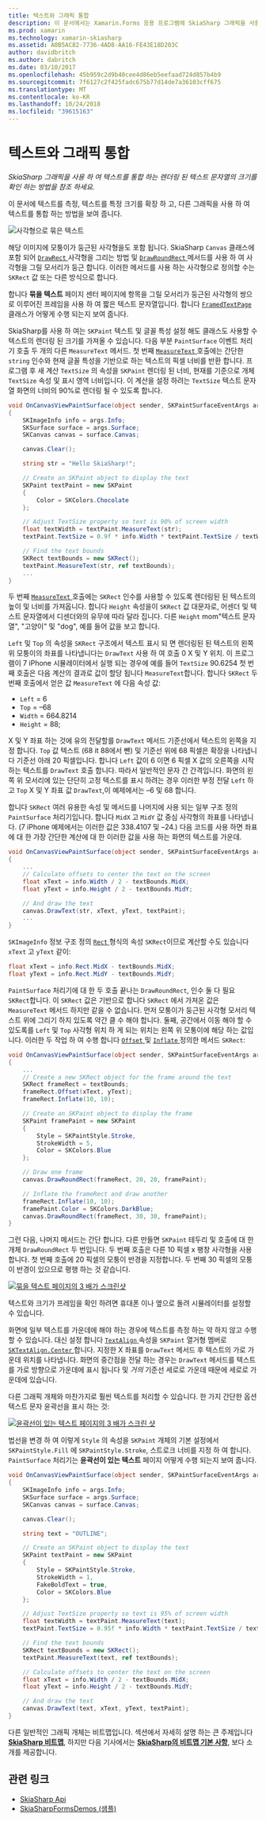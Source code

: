 ```yaml
---
title: 텍스트와 그래픽 통합
description: 이 문서에서는 Xamarin.Forms 응용 프로그램에 SkiaSharp 그래픽을 사용 하 여 텍스트를 통합 하는 렌더링 된 텍스트 문자열의 크기를 결정 하는 방법에 설명 하 고 샘플 코드를 사용 하 여이 보여 줍니다.
ms.prod: xamarin
ms.technology: xamarin-skiasharp
ms.assetid: A0B5AC82-7736-4AD8-AA16-FE43E18D203C
author: davidbritch
ms.author: dabritch
ms.date: 03/10/2017
ms.openlocfilehash: 45b959c2d9b40cee4d86eb5eefaad724d857b4b9
ms.sourcegitcommit: 7f6127c2f425fadc675b77d14de7a36103cff675
ms.translationtype: MT
ms.contentlocale: ko-KR
ms.lasthandoff: 10/24/2018
ms.locfileid: "39615163"
---
```

# <a name="integrating-text-and-graphics"></a>텍스트와 그래픽 통합

_SkiaSharp 그래픽을 사용 하 여 텍스트를 통합 하는 렌더링 된 텍스트 문자열의 크기를 확인 하는 방법을 참조 하세요._

이 문서에 텍스트를 측정, 텍스트를 특정 크기를 확장 하 고, 다른 그래픽을 사용 하 여 텍스트를 통합 하는 방법을 보여 줍니다.

![](text-images/textandgraphicsexample.png "사각형으로 묶은 텍스트")

해당 이미지에 모퉁이가 둥근된 사각형을도 포함 됩니다. SkiaSharp `Canvas` 클래스에 포함 되어 [ `DrawRect` ](xref:SkiaSharp.SKCanvas.DrawRect*) 사각형을 그리는 방법 및 [ `DrawRoundRect` ](xref:SkiaSharp.SKCanvas.DrawRoundRect*) 메서드를 사용 하 여 사각형을 그릴 모서리가 둥근 합니다. 이러한 메서드를 사용 하는 사각형으로 정의할 수는 `SKRect` 값 또는 다른 방식으로 합니다.

합니다 **묶을 텍스트** 페이지 센터 페이지에 항목을 그릴 모서리가 둥근된 사각형의 쌍으로 이루어진 프레임을 사용 하 여 짧은 텍스트 문자열입니다. 합니다 [ `FramedTextPage` ](https://github.com/xamarin/xamarin-forms-samples/blob/master/SkiaSharpForms/Demos/Demos/SkiaSharpFormsDemos/Basics/FramedTextPage.cs) 클래스가 어떻게 수행 되는지 보여 줍니다.

SkiaSharp를 사용 하 여는 `SKPaint` 텍스트 및 글꼴 특성 설정 해도 클래스도 사용할 수 텍스트의 렌더링 된 크기를 가져올 수 있습니다. 다음 부분 `PaintSurface` 이벤트 처리기 호출 두 개의 다른 `MeasureText` 메서드. 첫 번째 [ `MeasureText` ](xref:SkiaSharp.SKPaint.MeasureText(System.String)) 호출에는 간단한 `string` 인수와 현재 글꼴 특성을 기반으로 하는 텍스트의 픽셀 너비를 반환 합니다. 프로그램 후 새 계산 `TextSize` 의 속성을 `SKPaint` 렌더링 된 너비, 현재를 기준으로 개체 `TextSize` 속성 및 표시 영역 너비입니다. 이 계산을 설정 하려는 `TextSize` 텍스트 문자열 화면의 너비의 90%로 렌더링 될 수 있도록 합니다.

```csharp
void OnCanvasViewPaintSurface(object sender, SKPaintSurfaceEventArgs args)
{
    SKImageInfo info = args.Info;
    SKSurface surface = args.Surface;
    SKCanvas canvas = surface.Canvas;

    canvas.Clear();

    string str = "Hello SkiaSharp!";

    // Create an SKPaint object to display the text
    SKPaint textPaint = new SKPaint
    {
        Color = SKColors.Chocolate
    };

    // Adjust TextSize property so text is 90% of screen width
    float textWidth = textPaint.MeasureText(str);
    textPaint.TextSize = 0.9f * info.Width * textPaint.TextSize / textWidth;

    // Find the text bounds
    SKRect textBounds = new SKRect();
    textPaint.MeasureText(str, ref textBounds);
    ...
}
```

두 번째 [ `MeasureText` ](xref:SkiaSharp.SKPaint.MeasureText(System.String,SkiaSharp.SKRect@)) 호출에는 `SKRect` 인수를 사용할 수 있도록 렌더링된 된 텍스트의 높이 및 너비를 가져옵니다. 합니다 `Height` 속성을이 `SKRect` 값 대문자로, 어센더 및 텍스트 문자열에서 디센더와의 유무에 따라 달라 집니다. 다른 `Height` mom"텍스트 문자열", "고양이" 및 "dog", 예를 들어 값을 보고 합니다.

`Left` 및 `Top` 의 속성을 `SKRect` 구조에서 텍스트 표시 되 면 렌더링된 된 텍스트의 왼쪽 위 모퉁이의 좌표를 나타냅니다는 `DrawText` 사용 하 여 호출 0 X 및 Y 위치. 이 프로그램이 7 iPhone 시뮬레이터에서 실행 되는 경우에 예를 들어 `TextSize` 90.6254 첫 번째 호출은 다음 계산의 결과로 값이 할당 됩니다 `MeasureText`합니다. 합니다 `SKRect` 두 번째 호출에서 얻은 값 `MeasureText` 에 다음 속성 값:

- `Left` = 6
- `Top` = &ndash;68
- `Width` = 664.8214
- `Height` = 88;

X 및 Y 좌표 하는 것에 유의 전달할를 `DrawText` 메서드 기준선에서 텍스트의 왼쪽을 지정 합니다. `Top` 값 텍스트 (68 it 88에서 뺀) 및 기준선 위에 68 픽셀은 확장을 나타냅니다 기준선 아래 20 픽셀입니다. 합니다 `Left` 값이 6 이면 6 픽셀 X 값의 오른쪽을 시작 하는 텍스트를 `DrawText` 호출 합니다. 따라서 일반적인 문자 간 간격입니다. 화면의 왼쪽 위 모서리에 있는 단단히 고정 텍스트를 표시 하려는 경우 이러한 부정 전달 `Left` 하 고 `Top` X 및 Y 좌표 값 `DrawText`,이 예제에서는 &ndash;6 및 68 합니다.

합니다 `SKRect` 여러 유용한 속성 및 메서드를 나머지에 사용 되는 일부 구조 정의 `PaintSurface` 처리기입니다. 합니다 `MidX` 고 `MidY` 값 중심 사각형의 좌표를 나타냅니다. (7 iPhone 예제에서는 이러한 값은 338.4107 및 &ndash;24.) 다음 코드를 사용 하면 좌표에 대 한 가장 간단한 계산에 대 한 이러한 값을 사용 하는 화면의 텍스트를 가운데.

```csharp
void OnCanvasViewPaintSurface(object sender, SKPaintSurfaceEventArgs args)
{
    ...
    // Calculate offsets to center the text on the screen
    float xText = info.Width / 2 - textBounds.MidX;
    float yText = info.Height / 2 - textBounds.MidY;

    // And draw the text
    canvas.DrawText(str, xText, yText, textPaint);
    ...
}
```

`SKImageInfo` 정보 구조 정의 [ `Rect` ](xref:SkiaSharp.SKImageInfo.Rect) 형식의 속성 `SKRect`이므로 계산할 수도 있습니다 `xText` 고 `yText` 같이:

```csharp
float xText = info.Rect.MidX - textBounds.MidX;
float yText = info.Rect.MidY - textBounds.MidY;
```

`PaintSurface` 처리기에 대 한 두 호출 끝나는 `DrawRoundRect`, 인수 둘 다 필요 `SKRect`합니다. 이 `SKRect` 값은 기반으로 합니다 `SKRect` 에서 가져온 값은 `MeasureText` 메서드 하지만 같을 수 없습니다. 먼저 모퉁이가 둥근된 사각형 모서리 텍스트 위에 그리기 하지 있도록 약간 클 수 해야 합니다. 둘째, 공간에서 이동 해야 할 수 있도록를 `Left` 및 `Top` 사각형 위치 하 게 되는 위치는 왼쪽 위 모퉁이에 해당 하는 값입니다. 이러한 두 작업 하 여 수행 합니다 [ `Offset` ](xref:SkiaSharp.SKRect.Offset*) 및 [ `Inflate` ](xref:SkiaSharp.SKRect.Inflate*) 정의한 메서드 `SKRect`:

```csharp
void OnCanvasViewPaintSurface(object sender, SKPaintSurfaceEventArgs args)
{
    ...
    // Create a new SKRect object for the frame around the text
    SKRect frameRect = textBounds;
    frameRect.Offset(xText, yText);
    frameRect.Inflate(10, 10);

    // Create an SKPaint object to display the frame
    SKPaint framePaint = new SKPaint
    {
        Style = SKPaintStyle.Stroke,
        StrokeWidth = 5,
        Color = SKColors.Blue
    };

    // Draw one frame
    canvas.DrawRoundRect(frameRect, 20, 20, framePaint);

    // Inflate the frameRect and draw another
    frameRect.Inflate(10, 10);
    framePaint.Color = SKColors.DarkBlue;
    canvas.DrawRoundRect(frameRect, 30, 30, framePaint);
}
```

그런 다음, 나머지 메서드는 간단 합니다. 다른 만들면 `SKPaint` 테두리 및 호출에 대 한 개체 `DrawRoundRect` 두 번입니다. 두 번째 호출은 다른 10 픽셀 x 팽창 사각형을 사용 합니다. 첫 번째 호출에 20 픽셀의 모퉁이 반경을 지정합니다. 두 번째 30 픽셀의 모퉁이 반경이 있으므로 평행 하는 것 같습니다.

 [![](text-images/framedtext-small.png "묶을 텍스트 페이지의 3 배가 스크린샷")](text-images/framedtext-large.png#lightbox "삼중 묶을 텍스트 페이지 스크린샷")

텍스트와 크기가 프레임을 확인 하려면 휴대폰 이나 옆으로 돌려 시뮬레이터를 설정할 수 있습니다.

화면에 일부 텍스트를 가운데에 해야 하는 경우에 텍스트를 측정 하는 약 하지 않고 수행할 수 있습니다. 대신 설정 합니다 [ `TextAlign` ](xref:SkiaSharp.SKPaint.TextAlign) 속성을 `SKPaint` 열거형 멤버로 [ `SKTextAlign.Center` ](xref:SkiaSharp.SKTextAlign)합니다. 지정한 X 좌표를 `DrawText` 메서드 후 텍스트의 가로 가운데 위치를 나타냅니다. 화면의 중간점을 전달 하는 경우는 `DrawText` 메서드를 텍스트를 가로 방향으로 가운데에 표시 됩니다 및 *거의* 기준선 세로로 가운데 때문에 세로로 가운데에 있습니다.

다른 그래픽 개체와 마찬가지로 훨씬 텍스트를 처리할 수 있습니다. 한 가지 간단한 옵션 텍스트 문자 윤곽선을 표시 하는 것:

[![](text-images/outlinedtext-small.png "윤곽선이 있는 텍스트 페이지의 3 배가 스크린 샷")](text-images/outlinedtext-large.png#lightbox "Triple screenshot of the Outlined Text page")

법선을 변경 하 여 이렇게 `Style` 의 속성을 `SKPaint` 개체의 기본 설정에서 `SKPaintStyle.Fill` 에 `SKPaintStyle.Stroke`, 스트로크 너비를 지정 하 여 합니다. `PaintSurface` 처리기는 **윤곽선이 있는 텍스트** 페이지 어떻게 수행 되는지 보여 줍니다.

```csharp
void OnCanvasViewPaintSurface(object sender, SKPaintSurfaceEventArgs args)
{
    SKImageInfo info = args.Info;
    SKSurface surface = args.Surface;
    SKCanvas canvas = surface.Canvas;

    canvas.Clear();

    string text = "OUTLINE";

    // Create an SKPaint object to display the text
    SKPaint textPaint = new SKPaint
    {
        Style = SKPaintStyle.Stroke,
        StrokeWidth = 1,
        FakeBoldText = true,
        Color = SKColors.Blue
    };

    // Adjust TextSize property so text is 95% of screen width
    float textWidth = textPaint.MeasureText(text);
    textPaint.TextSize = 0.95f * info.Width * textPaint.TextSize / textWidth;

    // Find the text bounds
    SKRect textBounds = new SKRect();
    textPaint.MeasureText(text, ref textBounds);

    // Calculate offsets to center the text on the screen
    float xText = info.Width / 2 - textBounds.MidX;
    float yText = info.Height / 2 - textBounds.MidY;

    // And draw the text
    canvas.DrawText(text, xText, yText, textPaint);
}
```

다른 일반적인 그래픽 개체는 비트맵입니다. 섹션에서 자세히 설명 하는 큰 주제입니다 [ **SkiaSharp 비트맵**](../bitmaps/index.md), 하지만 다음 기사에서는 [ **SkiaSharp의 비트맵 기본 사항**](bitmaps.md), 보다 소개를 제공합니다.

## <a name="related-links"></a>관련 링크

- [SkiaSharp Api](https://docs.microsoft.com/dotnet/api/skiasharp)
- [SkiaSharpFormsDemos (샘플)](https://developer.xamarin.com/samples/xamarin-forms/SkiaSharpForms/Demos/)
